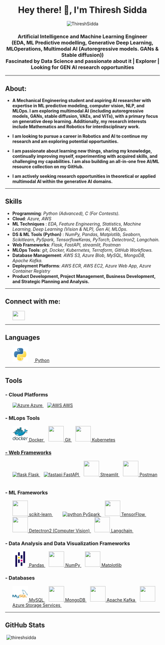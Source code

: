 <h1 align="center">Hey there! 👋, I'm Thiresh Sidda</h1>

<p align="center">
  <img src="https://github.com/user-attachments/assets/ab359ac4-329d-437e-926f-27628307a558" alt="ThireshSidda">
</p>


<h3 align="center">
Artificial Intelligence and Machine Learning Engineer</br> 
 (EDA, ML Predictive modelling, Generative Deep Learning, MLOperations, Multimodal AI (Autoregressive models. GANs & Stable diffusion)) </br> 
Fascinated by Data Science and passionate about it | Explorer | Looking for GEN AI research opportunities
</h3>

---

## **About**:
- **A Mechanical Engineering student and aspiring AI researcher with expertise in **ML predictive modeling, computer vision, NLP, and MLOps**. I am exploring **multimodal AI (including autoregressive models, GANs, stable diffusion, VAEs, and ViTs)**, with a primary focus on **generative deep learning**. Additionally, my research interests include **Mathematics and Robotics** for interdisciplinary work.**

- **I am looking to pursue a career in Robotics and AI to continue my research and am exploring potential opportunities.**

- **I am passionate about learning new things, sharing my knowledge, continually improving myself, experimenting with acquired skills, and challenging my capabilities. I am also building an all-in-one free AI/ML resource collection on my GitHub.**

- **I am actively seeking research opportunities in theoretical or applied multimodal AI within the generative AI domains.**


---

## **Skills**
- **Programming**: *Python (Advanced), C (For Contests).*
- **Cloud**: *Azure, AWS*
- **ML Techniques** : *EDA, Feature Engineering, Statistics, Machine Learning, Deep Learning (Vision & NLP), Gen AI, MLOps.*
- **DS & ML Tools (Python)** : *NumPy, Pandas, Matplotlib, Seaborn, Scikitlearn, PySpark, TensorflowKeras, PyTorch, Detectron2, Langchain.*
- **Web Frameworks**: *Flask, FastAPI, streamlit, Postman*
- **MLOps Tools**: *git, Docker, Kubernetes, Terraform, GitHub Workflows.*
- **Database Management**: *AWS S3, Azure Blob, MySQL, MongoDB, Apache Kafka.*
- **Deployment Platforms**: *AWS ECR, AWS EC2, Azure Web App, Azure Container Registry*
- **Product Development, Project Management, Business Development, and Strategic Planning and Analysis.**


---
<h2 align="left">Connect with me:</h2>
<ul>
<p align="left">
  <a href="https://linkedin.com/in/https://www.linkedin.com/in/thiresh-sidda" target="blank"><img align="center" src="https://raw.githubusercontent.com/rahuldkjain/github-profile-readme-generator/master/src/images/icons/Social/linked-in-alt.svg" height="30" width="40" /></a>
</p>
</ul>


---
<!-- Languages -->
<h2 align="left">Languages</h2>
<ul>
  <p align="left">
    <a href="https://www.python.org" target="_blank" rel="noreferrer">
      <img src="https://raw.githubusercontent.com/devicons/devicon/master/icons/python/python-original.svg" alt="python" width="50" height="50" style="margin-right: 20px;"/>
      Python
    </a>
  </p>
</ul>


---
<!-- Tools -->
<h2 align="left">Tools</h2>

<!-- Cloud Platforms -->
<h3>- Cloud Platforms</h3>
<ul>
  <p align="left">
    <a href="https://azure.microsoft.com/" target="_blank" rel="noreferrer">
      <img src="https://upload.wikimedia.org/wikipedia/commons/a/a8/Microsoft_Azure_Logo.svg" alt="Azure" width="50" height="50"/>
      Azure
    </a>&nbsp;&nbsp;
    <a href="https://aws.amazon.com/" target="_blank" rel="noreferrer">
      <img src="https://upload.wikimedia.org/wikipedia/commons/9/93/Amazon_Web_Services_Logo.svg" alt="AWS" width="50" height="50"/>
      AWS
    </a>
  </p>
</ul>

<!-- MLOps Tools -->
<h3>- MLops Tools</h3>
<ul>
  <p align="left">
    <a href="https://www.docker.com/" target="_blank" rel="noreferrer">
      <img src="https://raw.githubusercontent.com/devicons/devicon/master/icons/docker/docker-original-wordmark.svg" width="50" height="50"/>
      Docker
    </a>&nbsp;&nbsp;
    <!-- Add more MLOps tools here as required -->
    <a href="https://git-scm.com/" target="_blank" rel="noreferrer">
      <img src="https://tse1.mm.bing.net/th?id=OIP.q5y_L6AJmodoXnmMkbmWlQHaHa&pid=Api&P=0&h=180" width="50" height="50"/>
      Git
    </a>&nbsp;&nbsp;
    <!-- Add more MLOps tools here as required -->
    <a href="https://kubernetes.io/" target="_blank" rel="noreferrer">
      <img src="https://tse3.explicit.bing.net/th?id=OIP.wOMtZQ4cb_gxIZ1HkiKOfwHaDw&pid=Api&P=0&h=180" width="50" height="50"/>
      Kubernetes
  </p>
</ul>


<!-- WebFramework Tools -->
<h3>- Web Frameworks</h3>
<ul>
  <p align="left">
    <a href="https://flask.palletsprojects.com/" target="_blank" rel="noreferrer">
      <img src="https://www.vectorlogo.zone/logos/pocoo_flask/pocoo_flask-icon.svg" alt="flask" width="50" height="50"/>
      Flask
    </a>&nbsp;&nbsp;
    <!-- Add more WebFramework tools here as required -->
    <a href="https://fastapi.tiangolo.com/" target="_blank" rel="noreferrer">
      <img src="https://github.com/gilbarbara/logos/blob/main/logos/fastapi.svg" alt="fastapi" width="50" height="50"/>
      FastAPI
    </a>&nbsp;&nbsp;
    <a href="https://streamlit.io/" target="_blank" rel="noreferrer">
      <img src="https://streamlit.io/images/brand/streamlit-logo-primary-colormark-darktext.png" width="50" height="50"/>
      Streamlit
    </a>&nbsp;&nbsp;
    <a href="https://www.postman.com/" target="_blank" rel="noreferrer">
      <img src="https://tse2.mm.bing.net/th?id=OIP.EjzfQJsOFQ5iJkMsdcsRGwHaDt&pid=Api&P=0&h=180" width="50" height="50"/>
      Postman
    </a>&nbsp;&nbsp;
  </p>
</ul>

<!-- ML Frameworks -->
<h3>- ML Frameworks</h3>
<ul>
  <p align="left">
    <a href="https://scikit-learn.org/" target="_blank" rel="noreferrer">
      <img src="https://upload.wikimedia.org/wikipedia/commons/0/05/Scikit_learn_logo_small.svg" width="50" height="50"/>
      scikit-learn
    </a>&nbsp;&nbsp;
    <a href="https://www.python.org" target="_blank" rel="noreferrer" style="margin-left: 20px;">
      <img src="https://upload.wikimedia.org/wikipedia/commons/thumb/f/f3/Apache_Spark_logo.svg/768px-Apache_Spark_logo.svg.png?20210416091439" alt="python" width="50" height="50"/>
      PySpark
    </a>&nbsp;&nbsp;
    <a href="https://www.tensorflow.org" target="_blank" rel="noreferrer">
      <img src="https://www.vectorlogo.zone/logos/tensorflow/tensorflow-icon.svg" width="50" height="50"/>
      TensorFlow
    </a>&nbsp;&nbsp;
    <!-- Add more ML Frameworks here as required -->
    <a href="https://github.com/facebookresearch/detectron2" target="_blank" rel="noreferrer">
      <img src="https://production-media.paperswithcode.com/libraries/dete.png" width="50" height="50"/>
      Detectron2 (Computer Vision)
    </a>&nbsp;&nbsp;
    <a href="https://huggingface.co/transformers/" target="_blank" rel="noreferrer">
      <img src="https://tse1.mm.bing.net/th?id=OIP._g7NEmUN8eCs6n1PsT5KcwHaD4&pid=Api&P=0&h=180" width="50" height="50"/>
      Langchain
    </a>&nbsp;&nbsp;
  </p>
</ul>

<!-- Other Frameworks -->
<h3>- Data Analysis and Data Visualization Frameworks</h3>
<ul>
  <p align="left">
    <!-- Add other tools such as Pandas, Numpy, etc. -->
    <a href="https://pandas.pydata.org/" target="_blank" rel="noreferrer">
      <img src="https://raw.githubusercontent.com/devicons/devicon/2ae2a900d2f041da66e950e4d48052658d850630/icons/pandas/pandas-original.svg" width="50" height="50"/>
      Pandas
    </a>&nbsp;&nbsp;
    <a href="https://numpy.org/" target="_blank" rel="noreferrer">
      <img src="https://numpy.org/doc/stable/_static/numpylogo.svg" width="50" height="50"/>
      NumPy
    </a>&nbsp;&nbsp;
    <a href="https://matplotlib.org/" target="_blank" rel="noreferrer">
      <img src="https://tse4.mm.bing.net/th?id=OIP.ffivEBQvq_3fb6-3BgJl0AHaGK&pid=Api&P=0&h=180" width="50" height="50"/>
      Matplotlib
    </a>
    <!-- Add more tools here as required -->
  </p>
</ul>

<!-- Databases -->
<h3>- Databases</h3>
<ul>
  <p align="left">
    <!-- Add database tools such as MySQL, MongoDB, etc. -->
    <a href="https://www.mysql.com/" target="_blank" rel="noreferrer">
      <img src="https://raw.githubusercontent.com/devicons/devicon/master/icons/mysql/mysql-original-wordmark.svg" width="50" height="50"/>
      MySQL
    </a>&nbsp;&nbsp;
    <a href="https://www.mongodb.com/" target="_blank" rel="noreferrer">
      <img src="https://tse2.mm.bing.net/th?id=OIP.-ShJojJE0iBhiDT2u6Uh0gHaD_&pid=Api&P=0&h=180" width="50" height="50"/>
      MongoDB
    </a>&nbsp;&nbsp;
    <a href="https://kafka.apache.org/" target="_blank" rel="noreferrer">
      <img src="https://tse2.mm.bing.net/th?id=OIP.scONm-AOk8kFEM_O3tYiHQAAAA&pid=Api&P=0&h=180" width="50" height="50"/>
      Apache Kafka
    </a>&nbsp;&nbsp;
    <a href="https://azure.microsoft.com/en-us/services/storage/" target="_blank" rel="noreferrer">
      <img src="https://tse4.mm.bing.net/th?id=OIP._p2aUasH5gYH2bDDF8AHjAHaEO&pid=Api&P=0&h=180" width="50" height="50"/>
      Azure Storage Services
    </a>&nbsp;&nbsp;
  </p>
</ul>



---
<h2 align="left">GitHub Stats</h2>

<p>&nbsp;<img align="center" src="https://github-readme-stats.vercel.app/api?username=thireshsidda&show_icons=true&locale=en" alt="thireshsidda" /></p>
